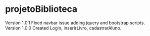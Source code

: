 # projetoBiblioteca

Version 1.0.1 Fixed navbar issue adding jquery and bootstrap scripts.
Version 1.0.0 Created Login, inserirLivro, cadastrarAluno.